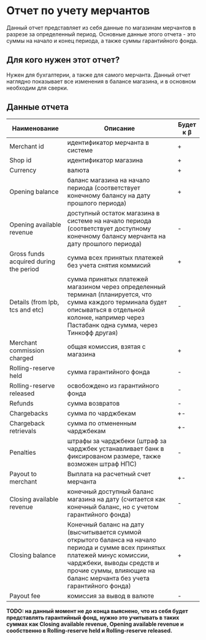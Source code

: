 # Отчет по учету мерчантов

Данный отчет представляет из себя данные по магазинам мерчантов в разрезе за определенный период. Основные данные этого отчета - это суммы на начало и конец периода, а также суммы гарантийного фонда.

## Для кого нужен этот отчет?
Нужен для бухгалтерии, а также для самого мерчанта. Данный отчет наглядно показывает все изменения в балансе магазина, и в основном необходим для сверки.

## Данные отчета
 
Наименование  | Описание | Будет к β |
--- | --- | --- |
Merchant id | идентификатор мерчанта в системе | + |
Shop id | идентификатор магазина | + |
Currency | валюта | + |
Opening balance | баланс магазина на начало периода (соответствует конечному балансу на дату прошлого периода) | + |
Opening available revenue | доступный остаток магазина в системе на начало периода (соответствует доступному конечному балансу мерчанта на дату прошлого периода) | - |
Gross funds acquired during the period | сумма всех принятых платежей без учета снятия коммисий | + |
Details (from lpb, tcs and etc) | сумма принятых платежей магазином через определенный терминал (планируется, что сумма каждого терминала будет описываться в отдельной колонке, например через Пастабанк одна сумма, через Тинкофф другая) | - |
Merchant commission charged | общая комиссия, взятая с магазина | + |
Rolling-reserve held | сумма гарантийного фонда | - |
Rolling-reserve released | освобождено из гарантийного фонда | - |
Refunds | сумма возвратов | - |
Chargebacks | сумма по чарджбекам | +- |
Chargeback retrievals | сумма по отмененным чарджбекам | +- |
Penalties | штрафы за чарджбеки (штраф за чарджбек устанавливает банк в фиксированом размере, также возможен штраф НПС) | - |
Payout to merchant | Выплата на расчетный счет мерчанта | +- |
Closing available revenue | конечный доступный баланс магазина на дату (cчитается как конечный баланс, но с учетом гарантийного фонда) | - |
Closing balance | Конечный баланс на дату (высчитывается суммой открытого баланса на начало периода и сумме всех принятых платежей минус комиссии, чарджбеки, выводы средств и прочие суммы, влияющие на баланс мерчанта без учета гарантийного фонда) | + |
Payout fee | комиссия за вывод в валюте | - |

**TODO: на данный момент не до конца выяснено, что из себя будет представлять гарантийный фонд, нужно это учитывать в таких суммах как Closing available revenue, Opening available revenue и сообственно в Rolling-reserve held и Rolling-reserve released.**
